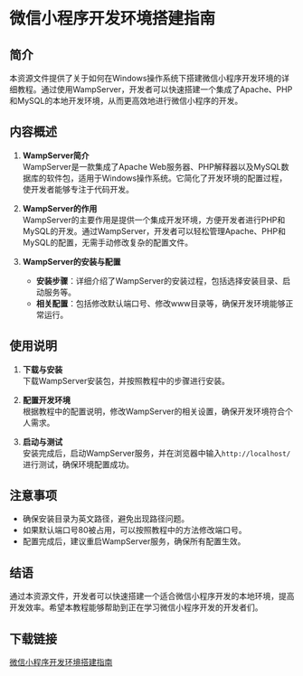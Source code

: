 # 微信小程序开发环境搭建指南

## 简介
本资源文件提供了关于如何在Windows操作系统下搭建微信小程序开发环境的详细教程。通过使用WampServer，开发者可以快速搭建一个集成了Apache、PHP和MySQL的本地开发环境，从而更高效地进行微信小程序的开发。

## 内容概述
1. **WampServer简介**  
   WampServer是一款集成了Apache Web服务器、PHP解释器以及MySQL数据库的软件包，适用于Windows操作系统。它简化了开发环境的配置过程，使开发者能够专注于代码开发。

2. **WampServer的作用**  
   WampServer的主要作用是提供一个集成开发环境，方便开发者进行PHP和MySQL的开发。通过WampServer，开发者可以轻松管理Apache、PHP和MySQL的配置，无需手动修改复杂的配置文件。

3. **WampServer的安装与配置**  
   - **安装步骤**：详细介绍了WampServer的安装过程，包括选择安装目录、启动服务等。
   - **相关配置**：包括修改默认端口号、修改www目录等，确保开发环境能够正常运行。

## 使用说明
1. **下载与安装**  
   下载WampServer安装包，并按照教程中的步骤进行安装。

2. **配置开发环境**  
   根据教程中的配置说明，修改WampServer的相关设置，确保开发环境符合个人需求。

3. **启动与测试**  
   安装完成后，启动WampServer服务，并在浏览器中输入`http://localhost/`进行测试，确保环境配置成功。

## 注意事项
- 确保安装目录为英文路径，避免出现路径问题。
- 如果默认端口号80被占用，可以按照教程中的方法修改端口号。
- 配置完成后，建议重启WampServer服务，确保所有配置生效。

## 结语
通过本资源文件，开发者可以快速搭建一个适合微信小程序开发的本地环境，提高开发效率。希望本教程能够帮助到正在学习微信小程序开发的开发者们。

## 下载链接

[微信小程序开发环境搭建指南](https://pan.quark.cn/s/0bdc414d3a23)